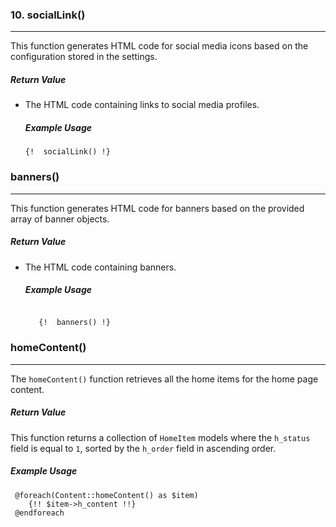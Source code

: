 

 

### 10. socialLink()
<hr>

   This function generates HTML code for social media icons based on the configuration stored in the settings.
    
   ##### Return Value
- The HTML code containing links to social media profiles.
   ##### Example Usage
  ```
  {!  socialLink() !}
  
    ```
 
### banners()
<hr>
   This function generates HTML code for banners based on the provided array of banner objects.
    

   ##### Return Value
- The HTML code containing banners.
   ##### Example Usage
  ```
     
     {!  banners() !}
  
    ```
  
### homeContent()
<hr>

The `homeContent()` function retrieves all the home items for the home page content.

##### Return Value

This function returns a collection of `HomeItem` models where the `h_status` field is equal to `1`, sorted by the `h_order` field in ascending order.

##### Example Usage
```
 @foreach(Content::homeContent() as $item)
    {!! $item->h_content !!}
 @endforeach

```